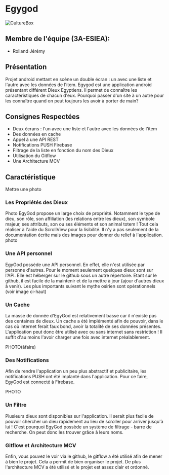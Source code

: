 # Egygod
![CultureBox](https://culturebox.francetvinfo.fr/sites/default/files/assets/images/2018/12/maxstockfr009463.jpg)
## Membre de l'équipe (3A-ESIEA):
* Rolland Jérémy
## Présentation
Projet android mettant en scène un double écran : un avec une liste et l'autre avec les données de l'item.
Egygod est une application android présentant différent Dieux Egyptiens. Il permet de connaître les caractéristiques de chacun d'eux.
Pourquoi passer d'un site à un autre pour les connaître quand on peut toujours les avoir à porter de main?

## Consignes Respectées
* Deux écrans : l'un avec une liste et l'autre avec les données de l'item
* Des données en cache
* Appel à une API REST
* Notifications PUSH Firebase
* Filtrage de la liste en fonction du nom des Dieux
* Utilisation du Gitflow
* Une Architecture MCV

## Caractéristique
Mettre une photo
### Les Propriétés des Dieux
Photo
EgyGod propose un large choix de propriété. Notamment le type de dieu, son rôle, son affiliation (les relations entre les dieux), son symbole majeur, ses attributs, son ou ses éléments et son animal totem ! Tout cela réaliser à l'aide du ScrollView pour la lisibilité. Il n'y a pas seulement de la documentation écrite mais des images pour donner du relief à l'application.
photo

### Une API personnel
EgyGod possède une API personnel. En effet, elle n'est utilisée par personne d'autres. Pour le moment seulement quelques dieux sont sur l'API. Elle est héberger sur le github sous un autre répertoire. Etant sur le github, il est facile de la maintenir et de la mettre à jour (ajour d'autres dieux à venir). Les plus importants suivant le mythe osirien sont opérationnels (voir image ci-haut)

### Un Cache
La masse de donnée d'EgyGod est relativement basse car il n'existe pas des centaines de dieux. Un cache a été implémenté afin de pouvoir, dans le cas où internet ferait faux bond, avoir la totalité de ses données présentes. L'application peut donc être utilisé avec ou sans internet sans restriction ! Il suffit d'au moins l'avoir charger une fois avec internet préalablement.

PHOTO(àfaire)

### Des Notifications

Afin de rendre l'application un peu plus abstractif et publicitaire, les notifications PUSH ont été implanté dans l'application. Pour ce faire, EgyGod est connecté à Firebase.

PHOTO

### Un Filtre

Plusieurs dieux sont disponibles sur l'application. Il serait plus facile de pouvoir chercher un dieu rapidement au lieu de scroller pour arriver jusqu'à lui ! C'est pourquoi EgyGod possède un système de filtrage - barre de recherche. On peut donc les trouver grâce à leurs noms.

### Gitflow et Architecture MCV

Enfin, vous pouvez le voir via le github, le gitflow a été utilisé afin de mener à bien le projet. Cela a permit de bien organiser le projet. De plus l'architecture MCV a été utilisé et le projet est assez clair et ordonné.
